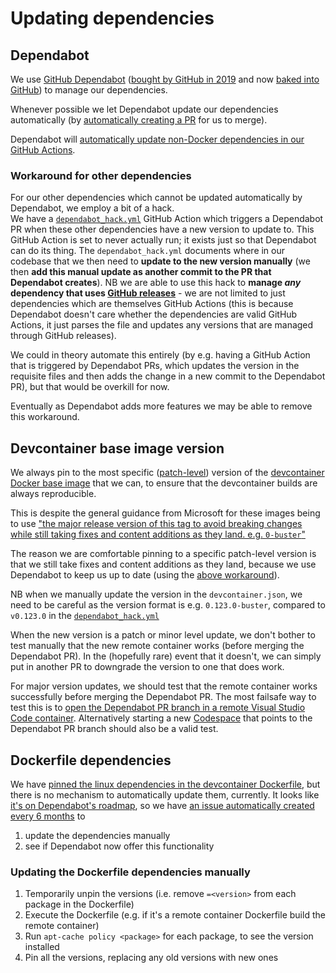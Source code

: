 # Updating dependencies

## Dependabot

We use [GitHub Dependabot](https://docs.github.com/en/github/administering-a-repository/keeping-your-dependencies-updated-automatically) 
([bought by GitHub in 2019](https://dependabot.com/blog/hello-github/) and now 
[baked into GitHub](https://github.blog/2020-06-01-keep-all-your-packages-up-to-date-with-dependabot/)) 
to manage our dependencies.

Whenever possible we let Dependabot update our dependencies automatically (by 
[automatically creating a PR](https://docs.github.com/en/github/administering-a-repository/managing-pull-requests-for-dependency-updates#about-github-dependabot-pull-requests)
for us to merge).

Dependabot will 
[automatically update non-Docker dependencies in our GitHub Actions](https://github.blog/2020-06-25-dependabot-now-updates-your-actions-workflows/).

### Workaround for other dependencies

For our other dependencies which cannot be updated automatically by Dependabot, we employ a bit of a hack.  
We have a [`dependabot_hack.yml`](workflows/dependabot_hack.yml) GitHub Action which triggers a Dependabot PR when these other dependencies have a new version to update to.  This GitHub Action is set to never actually run; it exists just so that Dependabot can do its thing.  The `dependabot_hack.yml` documents where in our codebase that we then need to **update to the new version manually** (we then **add this manual update as another commit to the PR that Dependabot creates**).  NB we are able to use this hack to **manage _any_ dependency that uses 
[GitHub releases](https://docs.github.com/en/github/administering-a-repository/about-releases)** - we are not limited to just dependencies which are themselves GitHub Actions (this is because Dependabot doesn't care
whether the dependencies are valid GitHub Actions, it just parses the file and updates any versions that are
managed through GitHub releases).

We could in theory automate this entirely (by e.g. having a GitHub Action that is triggered by Dependabot PRs,
which updates the version in the requisite files and then adds the change in a new commit to the Dependabot PR),
but that would be overkill for now.

Eventually as Dependabot adds more features we may be able to remove this workaround.


## Devcontainer base image version

We always pin to the most specific ([patch-level](https://semver.org/)) version of the [devcontainer Docker base image](https://github.com/microsoft/vscode-dev-containers/tree/master/containers/debian#using-this-definition-with-an-existing-folder) that we can, to ensure that the devcontainer builds are always reproducible.  

This is despite the general guidance from Microsoft for these images being to use ["the major release version of this tag to avoid breaking changes while still taking fixes and content additions as they land. e.g. `0-buster`"](https://hub.docker.com/_/microsoft-vscode-devcontainers?tab=description)

The reason we are comfortable pinning to a specific patch-level version is that we still take fixes and content additions as they land, because we use Dependabot to keep us up to date (using the [above workaround](#workaround-for-other-dependencies)).

NB when we manually update the version in the `devcontainer.json`, we need to be careful as the version format is
e.g. `0.123.0-buster`, compared to `v0.123.0` in the [`dependabot_hack.yml`](workflows/dependabot_hack.yml)

When the new version is a patch or minor level update, we don't bother to test manually that the new remote container works (before merging the Dependabot PR).  In the (hopefully rare) event that it doesn't, we can simply put in another PR to downgrade the version to one that does work.  

For major version updates, we should test that the remote container works successfully before merging the Dependabot PR.  The most failsafe way to test this is to [open the Dependabot PR branch in a remote Visual Studio Code container](https://code.visualstudio.com/docs/remote/containers#_quick-start-open-a-git-repository-or-github-pr-in-an-isolated-container-volume).  Alternatively starting a new [Codespace](https://github.com/features/codespaces/) that points to the Dependabot PR branch should also be a valid test.


## Dockerfile dependencies

We have [pinned the linux dependencies in the devcontainer Dockerfile](https://github.com/agilepathway/hoverfly-github-action/pull/46/files), but there is no mechanism to automatically update them, currently.  It looks like [it's on Dependabot's roadmap](https://github.com/dependabot/dependabot-core/issues/2129#issuecomment-511552345), so we have [an issue automatically created every 6 months](https://github.com/agilepathway/hoverfly-github-action/pull/59) to 
1. update the dependencies manually
2. see if Dependabot now offer this functionality

### Updating the Dockerfile dependencies manually

1. Temporarily unpin the versions (i.e. remove `=<version>` from each package in the Dockerfile)
2. Execute the Dockerfile (e.g. if it's a remote container Dockerfile build the remote container)
3. Run `apt-cache policy <package>` for each package, to see the version installed
4. Pin all the versions, replacing any old versions with new ones
